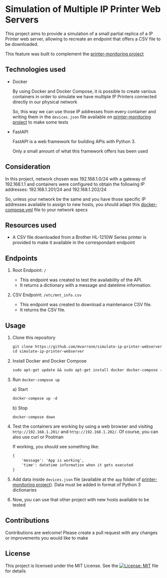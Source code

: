 # Simulation of Multiple IP Printer Web Servers

This project aims to provide a simulation of a small partial replica of a IP Printer web server, allowing to recreate an endpoint that offers a CSV file to be downloaded. 

This feature was built to complement the [printer-monitoring project](https://github.com/mvarrone/printer-monitoring)

## Technologies used

- Docker

    By using Docker and Docker Compose, it is possible to create various containers in order to simulate we have multiple IP Printers connected directly in our physical network
    
    So, this way we can use those IP addresses from every container and writing them in the `devices.json` file available on [printer-monitoring project](https://github.com/mvarrone/printer-monitoring) to make some tests
    
- FastAPI

    FastAPI is a web framework for building APIs with Python 3.
    
    Only a small amount of what this framework offers has been used

## Consideration
In this project, network chosen was 192.168.1.0/24 with a gateway of 192.168.1.1 and containers were configured to obtain the following IP addresses: 192.168.1.201/24 and 192.168.1.202/24

So, unless your network be the same and you have those specific IP addresses available to assign to new hosts, you should adapt this [docker-compose.yml](https://github.com/mvarrone/simulate-ip-printer-webserver/blob/main/docker-compose.yml) file to your network specs

## Resources used

- A CSV file downloaded from a Brother HL-1210W Series printer is provided to make it available in the correspondant endpoint

## Endpoints

1. Root Endpoint: `/`

    * This endpoint was created to test the availability of the API.
    * It returns a dictionary with a message and datetime information.

2. CSV Endpoint: `/etc/mnt_info.csv`

    * This endpoint was created to download a maintenance CSV file.
    * It returns the CSV file.

## Usage

1. Clone this repository

    ```md
    git clone https://github.com/mvarrone/simulate-ip-printer-webserver.git
    cd simulate-ip-printer-webserver
    ```
2. Install Docker and Docker Compose
    ```md
    sudo apt-get update && sudo apt-get install docker docker-compose -y
    ```
3. Run `docker-compose up`

    a) Start
    ```md
    docker-compose up -d
    ```

    b) Stop
    ```md
    docker-compose down
    ```

4. Test the containers are working by using a web browser and visiting `http://192.168.1.201/` and `http://192.168.1.202/`. Of course, you can also use curl or Postman
    
    If working, you should see something like:
    ```md
    {
        'message': 'App is working',
        'time': datetime information when it gets executed
    } 
    ```

5. Add data inside `devices.json` file (available at the `app` folder of [printer-monitoring project](https://github.com/mvarrone/printer-monitoring)). Data must be added in format of Python 3 dictionaries

6. Now, you can use that other project with new hosts available to be tested

## Contributions

Contributions are welcome! Please create a pull request with any changes or improvements you would like to make

## License
This project is licensed under the MIT License. See the [![License: MIT](https://img.shields.io/badge/License-MIT-yellow.svg)](https://opensource.org/licenses/MIT)
 file for details